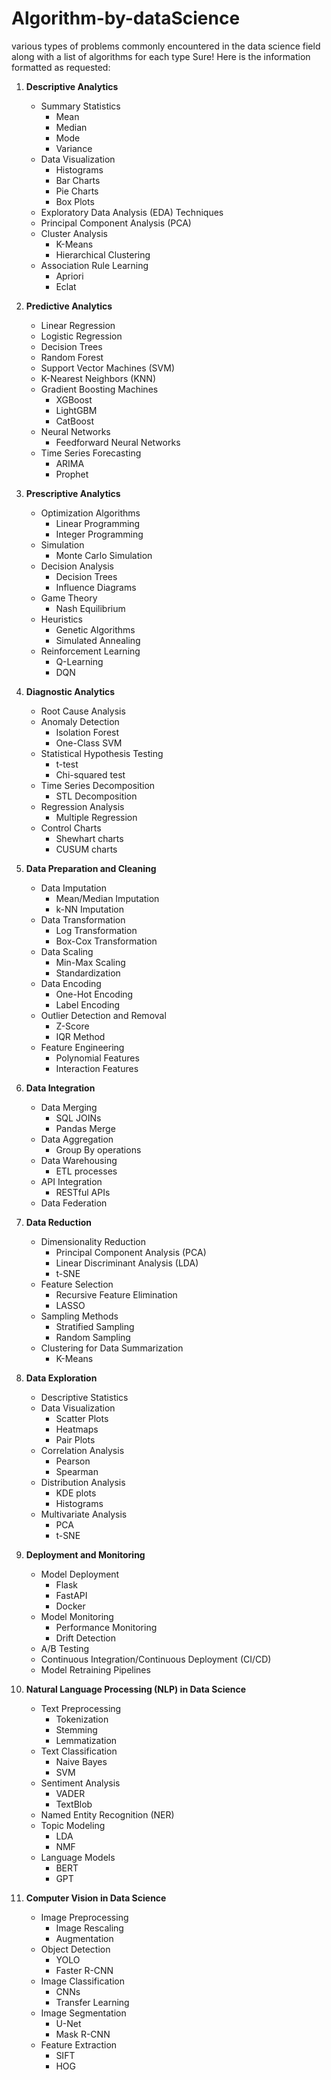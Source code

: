 # Algorithm-by-dataScience
various types of problems commonly encountered in the data science field along with a list of algorithms for each type
Sure! Here is the information formatted as requested:

1. **Descriptive Analytics**
   - Summary Statistics
      - Mean
      - Median
      - Mode
      - Variance
   - Data Visualization
      - Histograms
      - Bar Charts
      - Pie Charts
      - Box Plots
   - Exploratory Data Analysis (EDA) Techniques
   - Principal Component Analysis (PCA)
   - Cluster Analysis
      - K-Means
      - Hierarchical Clustering
   - Association Rule Learning
      - Apriori
      - Eclat

2. **Predictive Analytics**
   - Linear Regression
   - Logistic Regression
   - Decision Trees
   - Random Forest
   - Support Vector Machines (SVM)
   - K-Nearest Neighbors (KNN)
   - Gradient Boosting Machines
      - XGBoost
      - LightGBM
      - CatBoost
   - Neural Networks
      - Feedforward Neural Networks
   - Time Series Forecasting
      - ARIMA
      - Prophet

3. **Prescriptive Analytics**
   - Optimization Algorithms
      - Linear Programming
      - Integer Programming
   - Simulation
      - Monte Carlo Simulation
   - Decision Analysis
      - Decision Trees
      - Influence Diagrams
   - Game Theory
      - Nash Equilibrium
   - Heuristics
      - Genetic Algorithms
      - Simulated Annealing
   - Reinforcement Learning
      - Q-Learning
      - DQN

4. **Diagnostic Analytics**
   - Root Cause Analysis
   - Anomaly Detection
      - Isolation Forest
      - One-Class SVM
   - Statistical Hypothesis Testing
      - t-test
      - Chi-squared test
   - Time Series Decomposition
      - STL Decomposition
   - Regression Analysis
      - Multiple Regression
   - Control Charts
      - Shewhart charts
      - CUSUM charts

5. **Data Preparation and Cleaning**
   - Data Imputation
      - Mean/Median Imputation
      - k-NN Imputation
   - Data Transformation
      - Log Transformation
      - Box-Cox Transformation
   - Data Scaling
      - Min-Max Scaling
      - Standardization
   - Data Encoding
      - One-Hot Encoding
      - Label Encoding
   - Outlier Detection and Removal
      - Z-Score
      - IQR Method
   - Feature Engineering
      - Polynomial Features
      - Interaction Features

6. **Data Integration**
   - Data Merging
      - SQL JOINs
      - Pandas Merge
   - Data Aggregation
      - Group By operations
   - Data Warehousing
      - ETL processes
   - API Integration
      - RESTful APIs
   - Data Federation

7. **Data Reduction**
   - Dimensionality Reduction
      - Principal Component Analysis (PCA)
      - Linear Discriminant Analysis (LDA)
      - t-SNE
   - Feature Selection
      - Recursive Feature Elimination
      - LASSO
   - Sampling Methods
      - Stratified Sampling
      - Random Sampling
   - Clustering for Data Summarization
      - K-Means

8. **Data Exploration**
   - Descriptive Statistics
   - Data Visualization
      - Scatter Plots
      - Heatmaps
      - Pair Plots
   - Correlation Analysis
      - Pearson
      - Spearman
   - Distribution Analysis
      - KDE plots
      - Histograms
   - Multivariate Analysis
      - PCA
      - t-SNE

9. **Deployment and Monitoring**
   - Model Deployment
      - Flask
      - FastAPI
      - Docker
   - Model Monitoring
      - Performance Monitoring
      - Drift Detection
   - A/B Testing
   - Continuous Integration/Continuous Deployment (CI/CD)
   - Model Retraining Pipelines

10. **Natural Language Processing (NLP) in Data Science**
    - Text Preprocessing
       - Tokenization
       - Stemming
       - Lemmatization
    - Text Classification
       - Naive Bayes
       - SVM
    - Sentiment Analysis
       - VADER
       - TextBlob
    - Named Entity Recognition (NER)
    - Topic Modeling
       - LDA
       - NMF
    - Language Models
       - BERT
       - GPT

11. **Computer Vision in Data Science**
    - Image Preprocessing
       - Image Rescaling
       - Augmentation
    - Object Detection
       - YOLO
       - Faster R-CNN
    - Image Classification
       - CNNs
       - Transfer Learning
    - Image Segmentation
       - U-Net
       - Mask R-CNN
    - Feature Extraction
       - SIFT
       - HOG
